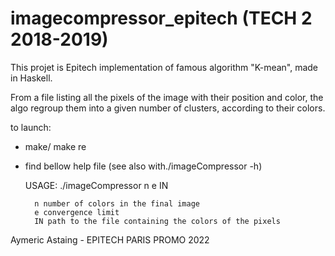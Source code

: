 # imagecompressor_epitech (TECH 2 2018-2019)

This projet is Epitech implementation of famous algorithm "K-mean", made in Haskell.

From a file listing all the pixels of the image with their position and color, the algo regroup them into a given number
of clusters, according to their colors.

to launch:

- make/ make re
- find bellow help file (see also with./imageCompressor -h)


	USAGE: ./imageCompressor n e IN

		n number of colors in the final image
		e convergence limit
		IN path to the file containing the colors of the pixels
		
Aymeric Astaing - EPITECH PARIS PROMO 2022
